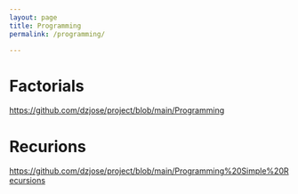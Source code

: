 ```yaml
---
layout: page
title: Programming
permalink: /programming/

---
```

# Factorials

<https://github.com/dzjose/project/blob/main/Programming>

# Recurions

<https://github.com/dzjose/project/blob/main/Programming%20Simple%20Recursions>







  
